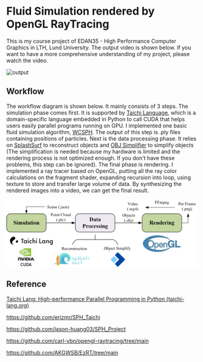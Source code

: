 # Fluid Simulation rendered by OpenGL RayTracing

This is my course project of EDAN35 - High Performance Computer Graphics in LTH, Lund University. The output video is shown below. If you want to have a more comprehensive understanding of my project, please watch the video. 

![output](image/output.gif)

## Workflow

The workflow diagram is shown below. It mainly consists of 3 steps. The simulation phase comes first. It is supported by [Taichi Language](https://www.taichi-lang.org/), which is a domain-specific language embedded in Python to call CUDA that helps users easily parallel programs running on GPU. I implemented one basic fluid simulation algorithm, [WCSPH](https://dl.acm.org/doi/10.5555/1272690.1272719). The output of this step is .ply files containing positions of particles. Next is the data processing phase. It relies on [SplashSurf](https://github.com/InteractiveComputerGraphics/splashsurf) to reconstruct objects and [OBJ Simplifier](https://simplify.nsdt.cloud/?) to simplify objects (The simplification is needed because my hardware is limited and the rendering process is not optimized enough. If you don't have these problems, this step can be ignored). The final phase is rendering. I implemented a ray tracer based on OpenGL, putting all the ray color calculations on the fragment shader, expanding recursion into loop, using texture to store and transfer large volume of data. By synthesizing the rendered images into a video, we can get the final result.

![workflow](image/workflow.png)

## Reference

[Taichi Lang: High-performance Parallel Programming in Python (taichi-lang.org)](https://www.taichi-lang.org/)

https://github.com/erizmr/SPH_Taichi

https://github.com/jason-huang03/SPH_Project

https://github.com/carl-vbn/opengl-raytracing/tree/main

https://github.com/AKGWSB/EzRT/tree/main